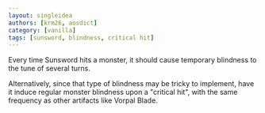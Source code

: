 ```yaml
---
layout: singleidea
authors: [krm26, aosdict]
category: [vanilla]
tags: [sunsword, blindness, critical hit]
---
```

Every time Sunsword hits a monster, it should cause temporary blindness to the
tune of several turns.

Alternatively, since that type of blindness may be tricky to implement, have it
induce regular monster blindness upon a "critical hit", with the same frequency
as other artifacts like Vorpal Blade.

